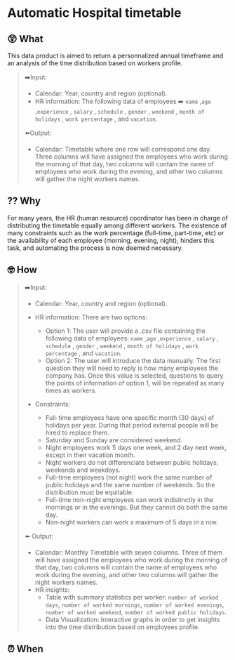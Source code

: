 # Automatic Hospital timetable 


## 😲 **What**

This data product is aimed to return a personnalized annual timeframe and an analysis of the time distribution based on workers profile.

> ➡️Input: 
> - Calendar: Year, country and region (optional).
> - HR information: The following data of employees ➡️ `name`	,`age` ,`experience` , `salary` , `schedule` , `gender` , `weekend` , `month of holidays` , `work percentage` , and `vacation`.
>
> ⬅️Output:
> - Calendar: Timetable where one row will correspond one day. Three columns will have assigned the employees who work during the morning of that day, two columns will contain the name of employees who work during the evening, and other two columns will gather the night workers names.


## ⁇ **Why**

For many years, the HR (human resource) coordinator has been in charge of distributing the timetable equally among different workers. The existence of many constraints such as the work percentage (full-time, part-time, etc) or the availability of each employee (morning, evening, night), hinders this task, and automating the process is now deemed necessary.


## 🤓 **How**

> ➡️Input: 
> - Calendar: Year, country and region (optional).
> - HR information: There are two options:
>   - Option 1: The user will provide a .csv file containing the following data of employees: `name`	,`age` ,`experience` , `salary` , `schedule` , `gender` , `weekend` , `month of holidays` , `work percentage` , and `vacation`.
>   - Option 2: The user will introduce the data manually. The first question they will need to reply is how many employees the company has. Once this value is selected, questions to query the points of information of option 1, will be repeated as many times as workers.
>
> - Constraints:
>   - Full-time employees have one specific month (30 days) of holidays per year. During that period external people will be hired to replace them.
>   - Saturday and Sunday are considered weekend.
>   - Night employees work 5 days one week, and 2 day next week, except in their vacation month.
>   - Night workers do not differenciate between public holidays, weekends and weekdays.
>   - Full-time employees (not night) work the same number of public holidays and the same number of weekends. So the distribution must be equitable.
>   - Full-time non-night employees can work indistinctly in the mornings or in the evenings. But they cannot do both the same day.
>   - Non-night workers can work a maximum of 5 days in a row.
>
>
> ⬅️ Output: 
> - Calendar: Monthly Timetable with seven columns. Three of them will have assigned the employees who work during the morning of that day, two columns will contain the name of employees who work during the evening, and other two columns will gather the night workers names.
> - HR insights:
>   - Table with summary statistics per worker: `number of worked days`, `number of worked mornings`, `number of worked evenings`, `number of worked weekend`, `number of worked public holidays`.
>   - Data Visualization: Interactive graphs in order to get insights into the time distribution based on employees profile.

## ⏰ **When**








